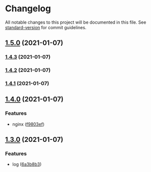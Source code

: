 # Changelog

All notable changes to this project will be documented in this file. See [standard-version](https://github.com/conventional-changelog/standard-version) for commit guidelines.

## [1.5.0](https://github.com/wforguo/study/compare/v1.4.3...v1.5.0) (2021-01-07)

### [1.4.3](https://github.com/wforguo/study/compare/v1.4.2...v1.4.3) (2021-01-07)

### [1.4.2](https://github.com/wforguo/study/compare/v1.4.1...v1.4.2) (2021-01-07)

### [1.4.1](https://github.com/wforguo/study/compare/v1.4.0...v1.4.1) (2021-01-07)

## [1.4.0](https://github.com/wforguo/study/compare/v1.3.0...v1.4.0) (2021-01-07)


### Features

* nginx ([f9803ef](https://github.com/wforguo/study/commit/f9803efad03cb8b287dec01acdf5ec315847e54f))

## [1.3.0](https://github.com/wforguo/study/compare/v1.2.4...v1.3.0) (2021-01-07)


### Features

* log ([6a3b8b3](https://github.com/wforguo/study/commit/6a3b8b3881e177cfe5758a9a259d640545fe0aa1))
